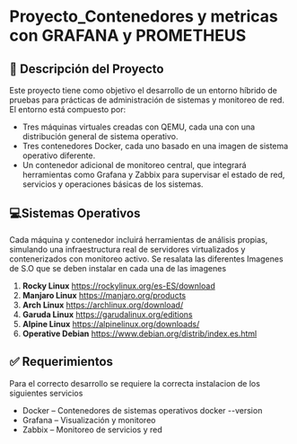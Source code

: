 # Proyecto_Contenedores y metricas con GRAFANA y PROMETHEUS
## 📌 **Descripción del Proyecto**
Este proyecto tiene como objetivo el desarrollo de un entorno híbrido de pruebas para prácticas de administración de sistemas y monitoreo de red. El entorno está compuesto por:
* Tres máquinas virtuales creadas con QEMU, cada una con una distribución general de sistema operativo.
* Tres contenedores Docker, cada uno basado en una imagen de sistema operativo diferente.
* Un contenedor adicional de monitoreo central, que integrará herramientas como Grafana y Zabbix para supervisar el estado de red, servicios y operaciones básicas de los sistemas.

## 💻**Sistemas Operativos** 
Cada máquina y contenedor incluirá herramientas de análisis propias, simulando una infraestructura real de servidores virtualizados y contenerizados con monitoreo activo.
Se resalata las diferentes Imagenes de S.O que se deben instalar en cada una de las imagenes 

1. **Rocky Linux** https://rockylinux.org/es-ES/download
2. **Manjaro Linux** https://manjaro.org/products 
3. **Arch Linux** https://archlinux.org/download/
4. **Garuda Linux** https://garudalinux.org/editions 
5. **Alpine Linux** https://alpinelinux.org/downloads/
6. **Operative Debian** https://www.debian.org/distrib/index.es.html

## ✅ **Requerimientos**
Para el correcto desarrollo se requiere la correcta instalacion de los siguientes servicios 
* Docker – Contenedores de sistemas operativos
    docker --version
* Grafana – Visualización y monitoreo
* Zabbix – Monitoreo de servicios y red

